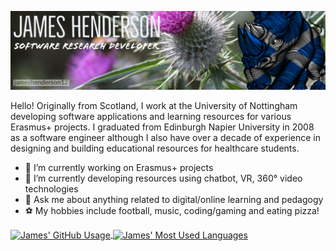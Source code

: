 ![Header](https://raw.githubusercontent.com/jameshenderson12/jameshenderson12/main/profile-header.png "Header")
<!--![](https://estruyf-github.azurewebsites.net/api/VisitorHit?user=jameshenderson12&repo=jameshenderson12&label=Profile%20Page%20Visits&countColorcountColor&countColor=%237B1E7A)
-->
<!--## A bit about me...-->
Hello! Originally from Scotland, I work at the University of Nottingham developing software applications and learning resources for various Erasmus+ projects. I graduated from Edinburgh Napier University in 2008 as a software engineer although I also have over a decade of experience in designing and building educational resources for healthcare students.
- 🔭 I’m currently working on Erasmus+ projects
- 🌱 I’m currently developing resources using chatbot, VR, 360&deg; video technologies
- 💬 Ask me about anything related to digital/online learning and pedagogy
- ⚽ My hobbies include football, music, coding/gaming and eating pizza!

<!-- ⚡ Fun fact: ... -->
<!-- 👯 I’m looking to collaborate on ...
- 😄 Pronouns: he/his
🤔 I’m looking for help with ... -->
<!-- 📫 How to reach me: ... -->


<!--## My GitHub usage...-->

<a href="https://github.com/jameshenderson12/jameshenderson12">
  <img align="center" src="https://github-readme-stats.vercel.app/api?username=jameshenderson12&show_icons=true&line_height=27&count_private=true&theme=vue&hide_border=true&custom_title=Some of my GitHubs stats" alt="James' GitHub Usage" />
</a>
<a href="https://github.com/jameshenderson12/jameshenderson12">
  <img align="center" src="https://github-readme-stats.vercel.app/api/top-langs/?username=jameshenderson12&langs_count=8&count_private=true&theme=vue&hide_border=true&layout=compact&custom_title=My most used languages" alt="James' Most Used Languages" />
</a>

<!--
**jameshenderson12/jameshenderson12** is a ✨ _special_ ✨ repository because its `README.md` (this file) appears on your GitHub profile.
-->
